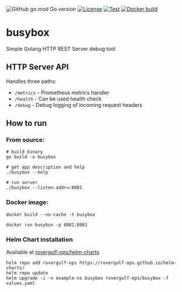 ![GitHub go.mod Go version](https://img.shields.io/github/go-mod/go-version/rovergulf/utils)
[![License](https://img.shields.io/badge/License-Apache_2.0-blue.svg)](https://opensource.org/licenses/Apache-2.0)
[![Test](https://github.com/rovergulf/busybox/actions/workflows/go_test.yml/badge.svg)](https://github.com/rovergulf/busybox/actions/workflows/go_test.yml)
[![Docker build](https://github.com/rovergulf/busybox/actions/workflows/go_test.yml/badge.svg)](https://github.com/rovergulf/busybox/actions/workflows/ghcr.yml)

# busybox

Simple Golang HTTP REST Server debug tool

## HTTP Server API
Handles three paths:
- `/metrics` - Prometheus metrics handler
- `/health` - Can be used health check
- `/debug` - Debug logging of incoming request headers

## How to run

### From source:
```shell
# build binary
go build -o busybox

# get app description and help
./busybox --help

# run server
./busybox --listen-addr=:8081
```

### Docker image:
```shell
docker build --no-cache -t busybox

docker run busybox -p 8081:8081
```

### Helm Chart installation
Available at [rovergulf-ops/helm-charts](https://github.com/rovergulf-ops/helm-charts)
```shell
helm repo add rovergulf-ops https://rovergulf-ops.github.io/helm-charts/
helm repo update
helm upgrade -i -n example-ns busybox rovergulf-ops/busybox -f values.yaml
```
